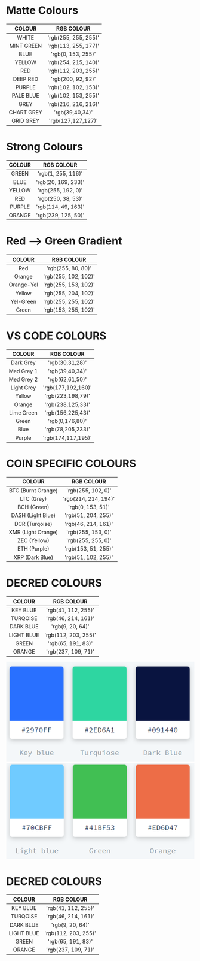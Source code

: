 


# Matte Colours
|COLOUR   	   |RGB COLOUR   	        |
|:-:	       |:-:	                    |
| WHITE        | 'rgb(255, 255, 255)'   |
| MINT GREEN   | 'rgb(113, 255, 177)'   |
| BLUE         | 'rgb(0, 153, 255)'     |
| YELLOW       | 'rgb(254, 215, 140)'   |
| RED          | 'rgb(112, 203, 255)'   |
| DEEP RED     | 'rgb(200, 92, 92)'     |
| PURPLE       | 'rgb(102, 102, 153)'   |
| PALE BLUE    | 'rgb(102, 153, 255)'   |
| GREY         | 'rgb(216, 216, 216)'   |
| CHART GREY   | 'rgb(39,40,34)'        |
| GRID GREY    | 'rgb(127,127,127)'     |


# Strong Colours
|COLOUR   	   |RGB COLOUR   	        |
|:-:	       |:-:	                    |
| GREEN        | 'rgb(1, 255, 116)'     |
| BLUE         | 'rgb(20, 169, 233)'    |
| YELLOW       | 'rgb(255, 192, 0)'     |
| RED          | 'rgb(250, 38, 53)'     |
| PURPLE       | 'rgb(114, 49, 163)'    |
| ORANGE       | 'rgb(239, 125, 50)'    |


# Red --> Green Gradient
|COLOUR   	    |RGB COLOUR   	           |
|:-:	        |:-:	                   |
|Red            |  'rgb(255, 80, 80)'      |
|Orange         |  'rgb(255, 102, 102)'    |
|Orange-Yel     |  'rgb(255, 153, 102)'    |
|Yellow         |  'rgb(255, 204, 102)'    |
|Yel-Green      |  'rgb(255, 255, 102)'    |
|Green          |  'rgb(153, 255, 102)'    |


# VS CODE COLOURS
|COLOUR   	    |RGB COLOUR   	            |
|:-:	        |:-:	                    |
|Dark Grey      |  'rgb(30,31,28)'          |
|Med Grey 1     |  'rgb(39,40,34)'          |
|Med Grey 2     |  'rgb(62,61,50)'          |
|Light Grey     |  'rgb(177,192,160)'       |
|Yellow         |  'rgb(223,198,79)'        |
|Orange         |  'rgb(238,125,33)'        |
|Lime Green     |  'rgb(156,225,43)'        |
|Green          |  'rgb(0,176,80)'          |
|Blue           |  'rgb(78,205,233)'        |
|Purple         |  'rgb(174,117,195)'       |



# COIN SPECIFIC COLOURS
|COLOUR   	            |RGB COLOUR   	        |
|:-:	                |:-:	                |
|BTC (Burnt Orange)     |  'rgb(255, 102, 0)'   |
|LTC (Grey)             |  'rgb(214, 214, 194)' |
|BCH (Green)            |  'rgb(0, 153, 51)'    |
|DASH (Light Blue)      |  'rgb(51, 204, 255)'  |
|DCR (Turqoise)         |  'rgb(46, 214, 161)'  |
|XMR (Light Orange)     |  'rgb(255, 153, 0)'   |
|ZEC (Yellow)           |  'rgb(255, 255, 0)'   |
|ETH (Purple)           |  'rgb(153, 51, 255)'  |
|XRP (Dark Blue)        |  'rgb(51, 102, 255)'  |


# DECRED COLOURS
|COLOUR   	   |    RGB COLOUR   	    |
|:-:	       |    :-:	                |
|KEY BLUE      |    'rgb(41, 112, 255)' |
|TURQOISE      |    'rgb(46, 214, 161)' |
|DARK BLUE     |    'rgb(9, 20, 64)'    |
|LIGHT BLUE    |    'rgb(112, 203, 255)'|
|GREEN         |    'rgb(65, 191, 83)'  |
|ORANGE        |    'rgb(237, 109, 71)' |

![decred_01.PNG](decred_01.PNG)
![decred_01.PNG](decred_02.PNG)


# DECRED COLOURS
|COLOUR   	   |    RGB COLOUR   	    |
|:-:	       |    :-:	                |
|KEY BLUE      |    'rgb(41, 112, 255)' |
|TURQOISE      |    'rgb(46, 214, 161)' |
|DARK BLUE     |    'rgb(9, 20, 64)'    |
|LIGHT BLUE    |    'rgb(112, 203, 255)'|
|GREEN         |    'rgb(65, 191, 83)'  |
|ORANGE        |    'rgb(237, 109, 71)' |